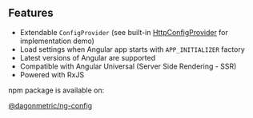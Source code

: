## Features

* Extendable `ConfigProvider` (see built-in [HttpConfigProvider](https://github.com/DagonMetric/ng-config/blob/master/modules/ng-config/http-config-provider/src/http-config-provider.ts) for implementation demo)
* Load settings when Angular app starts with `APP_INITIALIZER` factory
* Latest versions of Angular are supported
* Compatible with Angular Universal (Server Side Rendering - SSR)
* Powered with RxJS

npm package is available on:

[@dagonmetric/ng-config](https://www.npmjs.com/package/@dagonmetric/ng-config)

